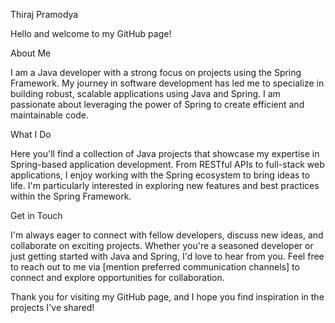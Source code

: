 Thiraj Pramodya

Hello and welcome to my GitHub page!

About Me

I am a Java developer with a strong focus on projects using the Spring Framework. My journey in software development has led me to specialize in building robust, scalable applications using Java and Spring. I am passionate about leveraging the power of Spring to create efficient and maintainable code.

What I Do

Here you'll find a collection of Java projects that showcase my expertise in Spring-based application development. From RESTful APIs to full-stack web applications, I enjoy working with the Spring ecosystem to bring ideas to life. I'm particularly interested in exploring new features and best practices within the Spring Framework.

Get in Touch

I'm always eager to connect with fellow developers, discuss new ideas, and collaborate on exciting projects. Whether you're a seasoned developer or just getting started with Java and Spring, I'd love to hear from you. Feel free to reach out to me via [mention preferred communication channels] to connect and explore opportunities for collaboration.

Thank you for visiting my GitHub page, and I hope you find inspiration in the projects I've shared!


<!---
thirajpro/thirajpro is a ✨ special ✨ repository because its `README.md` (this file) appears on your GitHub profile.
You can click the Preview link to take a look at your changes.
--->
